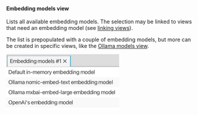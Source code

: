 #### Embedding models view

Lists all available embedding models. The selection may be linked to views that need an embedding model (see [linking views](linking-views.md)).

The list is prepopulated with a couple of embedding models, but more can be created in specific views,
like the [Ollama models view](no.kantega.llm.fx.OllamaModelsView:/views/no.kantega.llm.fx.OllamaModelsView.md).

![](embedding-models-view.png "Embedding models view")
